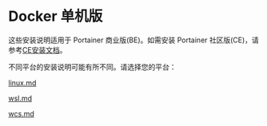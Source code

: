 # Docker 单机版

这些安装说明适用于 Portainer 商业版(BE)。如需安装 Portainer 社区版(CE)，请参考[CE安装文档](../../../install-ce/server/docker/)。

不同平台的安装说明可能有所不同。请选择您的平台：

[linux.md](linux.md)

[wsl.md](wsl.md)

[wcs.md](wcs.md)
